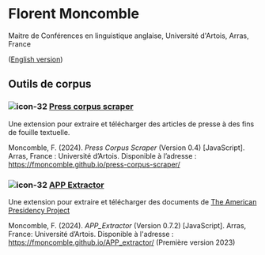 # Florent Moncomble
Maitre de Conférences en linguistique anglaise, Université d'Artois, Arras, France  
  
([English version](index_en.md))
  
## Outils de corpus
### ![icon-32](https://github.com/fmoncomble/fmoncomble.github.io/assets/59739627/3d15d0d9-a51c-434f-bea7-01974d42a744) [Press corpus scraper](https://fmoncomble.github.io/press-corpus-scraper/)
Une extension pour extraire et télécharger des articles de presse à des fins de fouille textuelle.  
  
Moncomble, F. (2024). *Press Corpus Scraper* (Version 0.4) [JavaScript]. Arras, France : Université d’Artois. Disponible à l’adresse : https://fmoncomble.github.io/press-corpus-scraper/

### ![icon-32](https://github.com/fmoncomble/fmoncomble.github.io/assets/59739627/e6c76a48-a2c0-4896-905d-fcb84eed7778) [APP Extractor](https://fmoncomble.github.io/APP_extractor/)
Une extension pour extraire et télécharger des documents de [The American Presidency Project](https://www.presidency.ucsb.edu/)  
  
Moncomble, F. (2024). *APP_Extractor* (Version 0.7.2) [JavaScript]. Arras, France: Université d’Artois. Disponible à l'adresse : https://fmoncomble.github.io/APP_extractor/ (Première version 2023)


